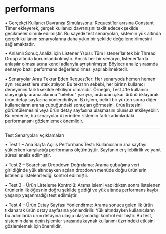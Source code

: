 # performans

•	Gerçekçi Kullanıcı Davranışı Simülasyonu:
Request’ler arasına Constant Timer ekleyerek, gerçek kullanıcı davranışını taklit edecek şekilde gecikmeler simüle edilmiştir. Bu sayede test senaryoları, sistemin yük altında gerçek kullanım senaryolarına daha yakın bir şekilde değerlendirilmesini sağlamaktadır.

•	Anlamlı Sonuç Analizi için Listener Yapısı:
Tüm listener’lar tek bir Thread Group altında konumlandırılmıştır. Ancak her bir senaryo, listener’larda anlaşılır olması adına kendi adlarıyla ayrıştırılmıştır. Böylece analiz sırasında senaryo bazlı performans değerlendirmesi yapılabilmektedir.

•	Senaryolar Arası Tekrar Eden Request’ler:
Her senaryoda hemen hemen aynı request’lere istek atılıyor. Bu tekrarın sebebi, her birinin kullanıcı deneyimini farklı şekilde etkiliyor olmasıdır. Örneğin, Test 4'te kullanıcı siteye girip arama alanına "telefon" yazıyor, ardından çıkan ürünü tıklayarak ürün detay sayfasına yönlendiriliyor. Bu işlem, belirli bir yükten sonra diğer kullanıcıların arama çubuğundaki sonuçları görmesini, ürün listesini görüntülemesini veya ürün detay sayfasına ulaşmasını olumsuz etkileyebilir. Bu nedenle, bu senaryolar üzerinden sistemin farklı adımlardaki performansını gözlemlemek önemlidir.
________________________________________
Test Senaryoları Açıklamaları

•	Test 1 – Ana Sayfa Açılış Performans Testi:
Kullanıcıların ana sayfayı yüklerken karşılaştığı performans ölçülmüştür. Sayfanın erişilebilirlik ve yanıt süresi analiz edilmiştir.

•	Test 2 – Searchbar Dropdown Doğrulama:
Arama çubuğuna veri girildiğinde yük altındayken açılan dropdown menüde doğru ürünlerin listelenip listelenmediği kontrol edilmiştir.

•	Test 3 – Ürün Listeleme Kontrolü:
Arama işlemi yapıldıktan sonra listelenen ürünlerin ilk öğesinin doğru şekilde geldiği ve yük altında performans kaybı yaşanıp yaşanmadığı test edilmiştir.

•	Test 4 – Ürün Detay Sayfası Yönlendirme:
Arama sonucu gelen ilk ürün tıklanarak ürün detay sayfasına yönlendirilir. Yük altındayken kullanıcıların bu adımlarda ürün detayına ulaşıp ulaşamadığı kontrol edilmiştir. Bu test, sistemin daha derin işlemler sırasında kaynak kullanımı üzerindeki etkisini gözlemlemek için önemlidir.
